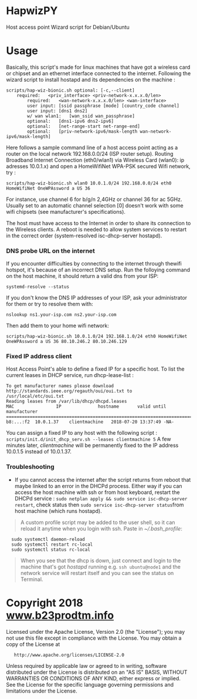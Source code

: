 # HapwizPY
 Host access point Wizard script for Debian/Ubuntu

# Usage
Basically, this script's made for linux machines that have got a wireless card or chipset and an ethernet interface connected to the internet. Following the wizard script to install hostapd and its dependencies on the machine :
```
scripts/hap-wiz-bionic.sh optional:	[-c,--client]
    required:	<priv_interface> <priv-network-x.x.x.0/len>
		required:	<wan-network-x.x.x.0/len> <wan-interface>
		user input:	[ssid passphrase [mode] [country_code channel]
		user input:	[dns1 dns2]
		w/ wan wlan1:	[wan_ssid wan_passphrase]
		optional:	[dns1-ipv6 dns2-ipv6]
		optional:	[net-range-start net-range-end]
		optional:	[priv-network-ipv6/mask-length wan-network-ipv6/mask-length]
```

Here follows a sample command line of a host access point acting as a router on the local network 192.168.0.0/24 (ISP router setup). Routing Broadband Internet Connection (eth0/wlan1) via Wireless Card (wlan0): ip adresses 10.0.1.x) and open a HomeWifiNet WPA-PSK secured Wifi network, try :

  ```scripts/hap-wiz-bionic.sh wlan0 10.0.1.0/24 192.168.0.0/24 eth0 HomeWifiNet OneWPAssword a US 36```

For instance, use channel 6 for b/g/n 2,4GHz or channel 36 for ac 5GHz. Usually set to an automatic channel selection [0] doesn't work with some wifi chipsets (see manufacturer's specifications).

The host must have access to the Internet in order to share its connection to the Wireless clients. A reboot is needed to allow system services to restart in the correct order (system-resolved isc-dhcp-server hostapd).

### DNS probe URL on the internet
If you encounter difficulties by connecting to the internet through thewifi hotspot, it's because of an incorrect DNS setup.
Run the folloying command on the host machine, it should return a valid dns from your ISP:

   ```systemd-resolve --status```

If you don't know the DNS IP addresses of your ISP, ask your administrator for them or try to resolve them with:

   ```nslookup ns1.your-isp.com ns2.your-isp.com```

Then add them to your home wifi network:

   ```scripts/hap-wiz-bionic.sh 10.0.1.0/24 192.168.1.0/24 eth0 HomeWifiNet OneWPAssword a US 36 80.10.246.2 80.10.246.129```

### Fixed IP address client
Host Access Point's able to define a fixed IP for a specific host. To list the current leases in DHCP service, run dhcp-lease-list :
 ```dhcp-lease-list
To get manufacturer names please download http://standards.ieee.org/regauth/oui/oui.txt to /usr/local/etc/oui.txt
Reading leases from /var/lib/dhcp/dhcpd.leases
MAC                IP              hostname       valid until         manufacturer        
===============================================================================================
b8:...:f2  10.0.1.37    clientmachine   2018-07-20 13:37:49 -NA-  
```
You can assign a fixed IP to any host with the following script :
 ```scripts/init.d/init_dhcp_serv.sh --leases clientmachine 5```
A few minutes later, *clientmachine* will be permanently fixed to the IP address 10.0.1.5 instead of 10.0.1.37.

### Troubleshooting
  - If you cannot access the internet after the script returns from reboot
  that maybe linked to an error in the DHCPd process. Either way if you can access the host machine with ssh or from host keyboard, restart the DHCPd service : ```sudo netplan apply && sudo service isc-dhcp-server restart```, check status then ```sudo service isc-dhcp-server status```from host machine (which runs hostapd).
  > A custom profile script may be added to the user shell, so it can reload it anytime when you login with ssh. Paste in _~/.bash_profile_:
  
      sudo systemctl daemon-reload
      sudo systemctl restart rc-local
      sudo systemctl status rc-local

  > When you see that the dhcp is down, just connect and login to the machine that's got _hostapd_ running e.g. `ssh ubuntu@node1` and the network service will restart itself and you can see the status on Terminal.

# Copyright 2018 www.b23prodtm.info

Licensed under the Apache License, Version 2.0 (the "License");
   you may not use this file except in compliance with the License.
   You may obtain a copy of the License at

       http://www.apache.org/licenses/LICENSE-2.0

   Unless required by applicable law or agreed to in writing, software
   distributed under the License is distributed on an "AS IS" BASIS,
   WITHOUT WARRANTIES OR CONDITIONS OF ANY KIND, either express or implied.
   See the License for the specific language governing permissions and
   limitations under the License.
